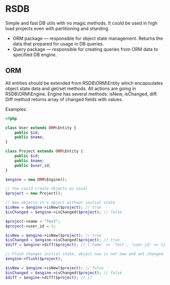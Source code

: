 RSDB
====

Simple and fast DB utils with no magic methods. It could be used in high load projects even with partitioning and sharding. 

* ORM package — responsible for object state management. Returns the data that prepared for usage in DB queries.
* Query package — responsible for creating queries from ORM data to specified DB engine. 


ORM
---

All entities should be extended from RSDB\ORM\Entity which encapsulates object state data and get/set methods. All actions are going in RSDB\ORM\Engine.
Engine has several methods: isNew, isChanged, diff. Diff method returns array of changed fields with values.

Examples:

```php
<?php

class User extends ORM\Entity {
    public $id;
    public $name;
}

class Project extends ORM\Entity {
    public $id;
    public $name;
    public $user_id;
}

$engine = new ORM\Engine();

// You could create objects as usual
$project = new Project();

// New objects it's object without initial state
$isNew = $engine->isNew($project); // true
$isChanged = $engine->isChanged($project); // false

$project->name = "Test";
$project->user_id = 1;

$isNew = $engine->isNew($project); // true
$isChanged = $engine->isChanged($project); // true
$diff = $engine->diff($project); // ['name' => 'Test', 'user_id' => 1]

// Flush changes initial state, object now is not new and not changed
$engine->flush($project);

$isNew = $engine->isNew($project); // false
$isChanged = $engine->isChanged($project); // false
$diff = $engine->diff($project); // []

```
